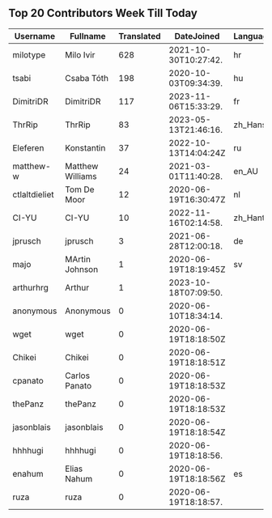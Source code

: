 ## Top 20 Contributors Week Till Today ##
|Username|Fullname|Translated|DateJoined|Language|
|--------|--------|----------|----------|-------|
|milotype|Milo Ivir|628|2021-10-30T10:27:42.|hr|
|tsabi|Csaba Tóth|198|2020-10-03T09:34:39.|hu|
|DimitriDR|DimitriDR|117|2023-11-06T15:33:29.|fr|
|ThrRip|ThrRip|83|2023-05-13T21:46:16.|zh_Hans|
|Eleferen|Konstantin|37|2022-10-13T14:04:24Z|ru|
|matthew-w|Matthew Williams|24|2021-03-01T11:40:28.|en_AU|
|ctlaltdieliet|Tom De Moor|12|2020-06-19T16:30:47Z|nl|
|CI-YU|CI-YU|10|2022-11-16T02:14:58.|zh_Hant|
|jprusch|jprusch|3|2021-06-28T12:00:18.|de|
|majo|MArtin Johnson|1|2020-06-19T18:19:45Z|sv|
|arthurhrg|Arthur|1|2023-10-18T07:09:50.||
|anonymous|Anonymous|0|2020-06-10T18:34:14.||
|wget|wget|0|2020-06-19T18:18:50Z||
|Chikei|Chikei|0|2020-06-19T18:18:51Z||
|cpanato|Carlos Panato|0|2020-06-19T18:18:53Z||
|thePanz|thePanz|0|2020-06-19T18:18:53Z||
|jasonblais|jasonblais|0|2020-06-19T18:18:54Z||
|hhhhugi|hhhhugi|0|2020-06-19T18:18:56.||
|enahum|Elias  Nahum|0|2020-06-19T18:18:56Z|es|
|ruza|ruza|0|2020-06-19T18:18:57.||
